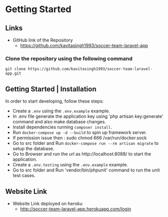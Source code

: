 # Getting Started

## Links

- GitHub link of the Repository
    - https://github.com/kavitasingh1993/soccer-team-laravel-app

### Clone the repository using the following command

    git clone https://github.com/kavitasingh1993/soccer-team-laravel-app.git

## Getting Started | Installation

In order to start developing, follow these steps:

- Create a `.env` using the `.env.example` example.
- In .env file generate the application key using 'php artisan key:generate' command and also make database changes.
- Install dependencies running `composer install`.
- Run `docker-compose up -d --build` to spin up framework server.
- If permission issue then : sudo chmod 666 /var/run/docker.sock
- Go to src folder and Run `docker-compose run --rm artisan migrate` to setup the database.
- Go to Browser and run the url as http://localhost:8088/ to start the application.
- Create a `.env.testing` using the `.env.example` example.
- Go to src folder and Run 'vendor/bin/phpunit' command to run the unit test cases.

## Website Link

- Website Link deployed on heroku
    - http://soccer-team-laravel-app.herokuapp.com/login
